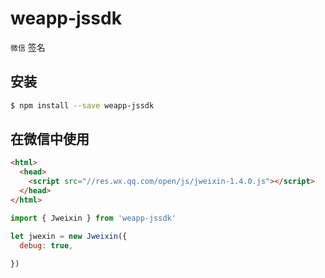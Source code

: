 # weapp-jssdk

`微信` 签名

## 安装

```bash
$ npm install --save weapp-jssdk
```

## 在微信中使用
```html
<html>
  <head>
    <script src="//res.wx.qq.com/open/js/jweixin-1.4.0.js"></script>
  </head>
</html>
```
```javascript
import { Jweixin } from 'weapp-jssdk'

let jwexin = new Jweixin({
  debug: true,
  
})
```
